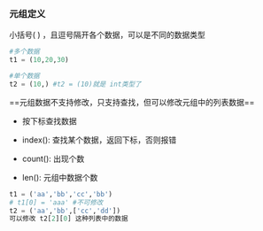 ### 元组定义

小括号( )  ，且逗号隔开各个数据，可以是不同的数据类型

```python
#多个数据
t1 = (10,20,30)

#单个数据
t2 = (10,) #t2 = (10)就是 int类型了
```

==元组数据不支持修改，只支持查找，但可以修改元组中的列表数据==

- 按下标查找数据
- index(): 查找某个数据，返回下标，否则报错
- count(): 出现个数

- len(): 元组中数据个数

```python
t1 = ('aa','bb','cc','bb')
# t1[0] = 'aaa' #不可修改
t2 = ('aa','bb',['cc','dd'])
可以修改 t2[2][0] 这种列表中的数据
```

